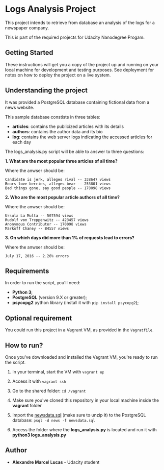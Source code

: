 # Logs Analysis Project

This project intends to retrieve from database an analysis of the logs for a newspaper company.

This is part of the required projects for Udacity Nanodegree Progam.

## Getting Started

These instructions will get you a copy of the project up and running on your local machine for development and testing purposes. See deployment for notes on how to deploy the project on a live system.

## Understanding the project

It was provided a PostgreSQL database containing fictional data from a news website.

This sample database constists in three tables:

* **articles**: contains the publicized articles with its details
* **authors**: contains the author data and its bio
* **log**: contains the web server logs indicating the accessed articles for each day

The logs_analysis.py script will be able to answer to three questions:

**1. What are the most popular three articles of all time?**

Where the anwser should be:

	Candidate is jerk, alleges rival -- 338647 views
	Bears love berries, alleges bear -- 253801 views
	Bad things gone, say good people -- 170098 views

**2. Who are the most popular article authors of all time?**

Where the anwser should be:

	Ursula La Multa -- 507594 views
	Rudolf von Treppenwitz -- 423457 views
	Anonymous Contributor -- 170098 views
	Markoff Chaney -- 84557 views

**3. On which days did more than 1% of requests lead to errors?**

Where the anwser should be:

	July 17, 2016 -- 2.26% errors

## Requirements

In order to run the script, you'll need:

* **Python 3**;
* **PostgreSQL** (version 9.X or greater);
* **psycopg2** python library (install it with `pip install psycopg2`);

## Optional requirement

You could run this project in a Vagrant VM, as provided in the `Vagratfile`.

## How to run?

Once you've downloaded and installed the Vagrant VM, you're ready to run the script.

1. In your terminal, start the VM with `vagrant up`

2. Access it with `vagrant ssh`

3. Go to the shared folder: `cd /vagrant`

4. Make sure you've cloned this repository in your local machine inside the **vagrant** folder

5. Import the [newsdata.sql](https://d17h27t6h515a5.cloudfront.net/topher/2016/August/57b5f748_newsdata/newsdata.zip) (make sure to unzip it) to the PostgreSQL database: `psql -d news -f newsdata.sql`

6. Access the folder where the **logs_analysis.py** is located and run it with **python3 logs_analysis.py**

## Author

* **Alexandre Marcel Lucas** - Udacity student
